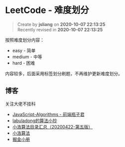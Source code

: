 LeetCode - 难度划分
===

> Create by **jsliang** on **2020-10-07 22:13:25**  
> Recently revised in **2020-10-07 22:13:25**

按照难度划分内容：

* easy - 简单
* medium - 中等
* hard - 困难

内容较多，后面采用标签划分刷题，不再维护更新难度划分。

## 博客

关注大佬不挂科

* [JavaScript-Algorithms - 前端瓶子君](https://github.com/sisterAn/JavaScript-Algorithms)
* [labuladong的算法小抄](https://labuladong.gitbook.io/algo/)
* [小浩算法目录汇总（20200422-第五版）](https://mp.weixin.qq.com/s/3eJNKDTZ5y5icMnfv9Is_w)
* [小浩算法](https://www.geekxh.com/)
* [掘金小册](https://juejin.im/book/6844733800300150797/section/6844733800283373575)